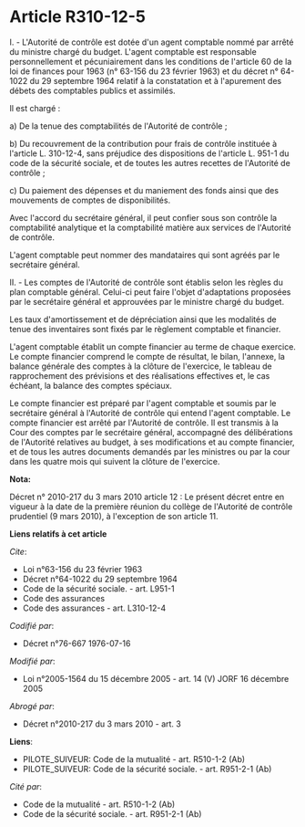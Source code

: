 # Article R310-12-5

I. - L'Autorité de contrôle est dotée d'un agent comptable nommé par arrêté du ministre chargé du budget. L'agent comptable
est responsable personnellement et pécuniairement dans les conditions de l'article 60 de la loi de finances pour 1963 (n°
63-156 du 23 février 1963) et du décret n° 64-1022 du 29 septembre 1964 relatif à la constatation et à l'apurement des débets
des comptables publics et assimilés.

Il est chargé :

a) De la tenue des comptabilités de l'Autorité de contrôle ;

b) Du recouvrement de la contribution pour frais de contrôle instituée à l'article L. 310-12-4, sans préjudice des
dispositions de l'article L. 951-1 du code de la sécurité sociale, et de toutes les autres recettes de l'Autorité de
contrôle ;

c) Du paiement des dépenses et du maniement des fonds ainsi que des mouvements de comptes de disponibilités.

Avec l'accord du secrétaire général, il peut confier sous son contrôle la comptabilité analytique et la comptabilité matière
aux services de l'Autorité de contrôle.

L'agent comptable peut nommer des mandataires qui sont agréés par le secrétaire général.

II. - Les comptes de l'Autorité de contrôle sont établis selon les règles du plan comptable général. Celui-ci peut faire
l'objet d'adaptations proposées par le secrétaire général et approuvées par le ministre chargé du budget.

Les taux d'amortissement et de dépréciation ainsi que les modalités de tenue des inventaires sont fixés par le règlement
comptable et financier.

L'agent comptable établit un compte financier au terme de chaque exercice. Le compte financier comprend le compte de
résultat, le bilan, l'annexe, la balance générale des comptes à la clôture de l'exercice, le tableau de rapprochement des
prévisions et des réalisations effectives et, le cas échéant, la balance des comptes spéciaux.

Le compte financier est préparé par l'agent comptable et soumis par le secrétaire général à l'Autorité de contrôle qui entend
l'agent comptable. Le compte financier est arrêté par l'Autorité de contrôle. Il est transmis à la Cour des comptes par le
secrétaire général, accompagné des délibérations de l'Autorité relatives au budget, à ses modifications et au compte
financier, et de tous les autres documents demandés par les ministres ou par la cour dans les quatre mois qui suivent la
clôture de l'exercice.

**Nota:**

Décret n° 2010-217 du 3 mars 2010 article 12 : Le présent décret entre en vigueur à la date de la première réunion du collège
de l'Autorité de contrôle prudentiel (9 mars 2010), à l'exception de son article 11.

**Liens relatifs à cet article**

_Cite_:

  - Loi n°63-156 du 23 février 1963
  - Décret n°64-1022 du 29 septembre 1964
  - Code de la sécurité sociale. - art. L951-1
  - Code des assurances
  - Code des assurances - art. L310-12-4

_Codifié par_:

  - Décret n°76-667 1976-07-16

_Modifié par_:

  - Loi n°2005-1564 du 15 décembre 2005 - art. 14 (V) JORF 16 décembre 2005

_Abrogé par_:

  - Décret n°2010-217 du 3 mars 2010 - art. 3

**Liens**:

  - PILOTE_SUIVEUR: Code de la mutualité - art. R510-1-2 (Ab)
  - PILOTE_SUIVEUR: Code de la sécurité sociale. - art. R951-2-1 (Ab)

_Cité par_:

  - Code de la mutualité - art. R510-1-2 (Ab)
  - Code de la sécurité sociale. - art. R951-2-1 (Ab)
